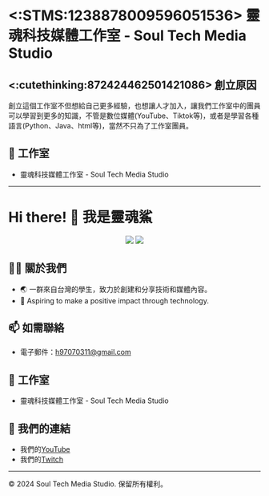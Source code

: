 # <:STMS:1238878009596051536> 靈魂科技媒體工作室 - Soul Tech Media Studio

## <:cutethinking:872424462501421086> 創立原因
創立這個工作室不但想給自己更多經驗，也想讓人才加入，讓我們工作室中的團員可以學習到更多的知識，不管是數位媒體(YouTube、Tiktok等)，或者是學習各種語言(Python、Java、html等)，當然不只為了工作室團員。

## 💼 工作室
- 靈魂科技媒體工作室 - Soul Tech Media Studio

---

# Hi there! 👋 我是靈魂鯊

<p align="center">
  <img src="https://img.shields.io/badge/靈魂鯊-Youtube-FF0000.svg?logo=youtube&style=for-the-badge">
  <img src="https://img.shields.io/badge/shark_9773-Discord-7289DA.svg?logo=discord&style=for-the-badge">
</p>

## 🧑‍💻 關於我們
* 🌏 一群來自台灣的學生，致力於創建和分享技術和媒體內容。
* 💼 Aspiring to make a positive impact through technology.

## 📫 如需聯絡
- 電子郵件：[h97070311@gmail.com](mailto:h97070311@gmail.com)

## 💼 工作室
- 靈魂科技媒體工作室 - Soul Tech Media Studio

## 🔗 我們的連結
- 我們的[YouTube](https://www.youtube.com/@shark_9773)
- 我們的[Twitch](https://www.twitch.tv/shark_9773)

---

© 2024 Soul Tech Media Studio. 保留所有權利。
